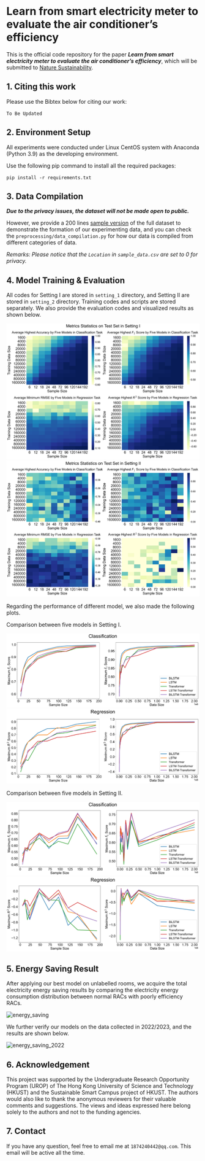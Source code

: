 # Learn from smart electricity meter to evaluate the air conditioner’s efficiency

This is the official code repository for the paper ***Learn from smart electricity meter to evaluate the air
conditioner’s efficiency***, which will be submitted to [Nature Sustainability](https://www.nature.com/natsustain/).

## 1. Citing this work

Please use the Bibtex below for citing our work:

```
To Be Updated
```

## 2. Environment Setup

All experiments were conducted under Linux CentOS system with Anaconda (Python 3.9) as the developing environment.

Use the following pip command to install all the required packages:

```commandline
pip install -r requirements.txt
```

## 3. Data Compilation

***Due to the privacy issues, the dataset will not be made open to public.***

However, we provide a 200
lines [sample version](https://github.com/MighTy-Weaver/SMD4RAC_Detection/blob/main/sample_data.csv) of the
full dataset to demonstrate the formation of our experimenting data, and you can check
the `preprocessing/data_compilation.py` for how our data is compiled from different categories of data.

*Remarks: Please notice that the `Location` in `sample_data.csv` are set to 0 for privacy.*

## 4. Model Training & Evaluation

All codes for Setting I are stored in `setting_1` directory, and Setting II are stored
in `setting_2` directory. Training codes and scripts are stored separately. We also provide the evaluation
codes and visualized results as shown below.

![setting1](./demo/SettingI_all.jpg)
![setting2](./demo/SettingII_all.jpg)

Regarding the performance of different model, we also made the following plots.

Comparison between five models in Setting I.

![setting1_model_cla](./demo/SettingI_model_classification.jpg)
![setting1_model_reg](./demo/SettingI_model_regression.jpg)

Comparison between five models in Setting II.

![setting2_model_cla](./demo/SettingII_model_classification.jpg)
![setting2_model_reg](./demo/SettingII_model_regression.jpg)

## 5. Energy Saving Result

After applying our best model on unlabelled rooms, we acquire the total electricity energy saving results by comparing
the electricity energy consumption distribution between normal RACs with poorly efficiency RACs.

![energy_saving](./preprocessing/TOTAL_comparison.png)

We further verify our models on the data collected in 2022/2023, and the results are shown below.

![energy_saving_2022](./2022_2023_verification/TOTAL_comparison.png)

## 6. Acknowledgement

This project was supported by the Undergraduate Research Opportunity Program (UROP) of The Hong Kong University of
Science and Technology (HKUST) and the Sustainable Smart Campus project of HKUST. The authors would also like to thank
the anonymous reviewers for their valuable comments and suggestions. The views and ideas expressed here belong solely to
the authors and not to the funding agencies.

## 7. Contact

If you have any question, feel free to email me at `1874240442@qq.com`. This email will be active all the time. 